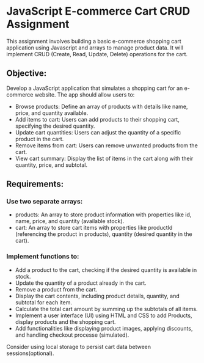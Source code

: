 # JavaScript E-commerce Cart CRUD Assignment
This assignment involves building a basic e-commerce shopping cart application using Javascript and arrays to manage product data. It will implement CRUD (Create, Read, Update, Delete) operations for the cart.

## Objective:
Develop a JavaScript application that simulates a shopping cart for an e-commerce website. The app should allow users to:
- Browse products: Define an array of products with details like name, price, and quantity available.
- Add items to cart: Users can add products to their shopping cart, specifying the desired quantity.
- Update cart quantities: Users can adjust the quantity of a specific product in the cart.
- Remove items from cart: Users can remove unwanted products from the cart.
- View cart summary: Display the list of items in the cart along with their quantity, price, and subtotal.

## Requirements:
### Use two separate arrays:
- products: An array to store product information with properties like id, name, price, and 
quantity (available stock).
- cart: An array to store cart items with properties like productId (referencing the product in 
products), quantity (desired quantity in the cart).

### Implement functions to:
- Add a product to the cart, checking if the desired quantity is available in stock.
- Update the quantity of a product already in the cart.
- Remove a product from the cart.
- Display the cart contents, including product details, quantity, and subtotal for each item.
- Calculate the total cart amount by summing up the subtotals of all items.
- Implement a user interface (UI) using HTML and CSS to add Products, display products and the shopping cart.
- Add functionalities like displaying product images, applying discounts, and handling checkout processe (simulated).

Consider using local storage to persist cart data between sessions(optional).